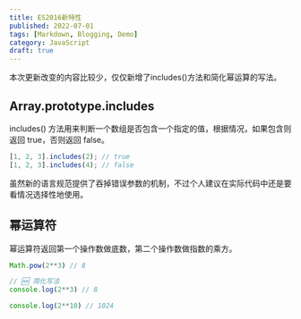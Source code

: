 ```yaml
---
title: ES2016新特性
published: 2022-07-01
tags: [Markdown, Blogging, Demo]
category: JavaScript
draft: true
---
```


本次更新改变的内容比较少，仅仅新增了includes()方法和简化幂运算的写法。

## Array.prototype.includes

includes() 方法用来判断一个数组是否包含一个指定的值，根据情况，如果包含则返回 true，否则返回 false。

```js
[1, 2, 3].includes(2); // true
[1, 2, 3].includes(4); // false
```

虽然新的语言规范提供了吞掉错误参数的机制，不过个人建议在实际代码中还是要看情况选择性地使用。

## 幂运算符

幂运算符返回第一个操作数做底数，第二个操作数做指数的乘方。

```js
Math.pow(2**3) // 8

// 🆕 简化写法
console.log(2**3) // 8

console.log(2**10) // 1024
```